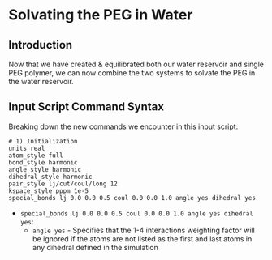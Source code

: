 # Solvating the PEG in Water

## Introduction

Now that we have created & equilibrated both our water reservoir and single PEG polymer, we can now combine the two systems to solvate the PEG in the water reservoir.

## Input Script Command Syntax

Breaking down the new commands we encounter in this input script:

```
# 1) Initialization
units real
atom_style full
bond_style harmonic
angle_style harmonic
dihedral_style harmonic
pair_style lj/cut/coul/long 12
kspace_style pppm 1e-5
special_bonds lj 0.0 0.0 0.5 coul 0.0 0.0 1.0 angle yes dihedral yes
```
* `special_bonds lj 0.0 0.0 0.5 coul 0.0 0.0 1.0 angle yes dihedral yes`:
  * `angle yes` - Specifies that the 1-4 interactions weighting factor will be ignored if the atoms are not listed as the first and last atoms in any dihedral defined in the simulation